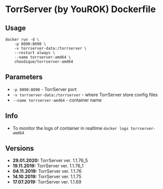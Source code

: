 # TorrServer (by YouROK) Dockerfile

## Usage

```
docker run -d \
	-p 8090:8090 \
	-v torrserver-data:/torrserver \
	--restart always \
	--name torrserver-amd64 \
	choodique/torrserver-amd64
```

## Parameters

* `-p 8090:8090` - TorrServer port
* `-v torrserver-data:/torrserver` - where TorrServer store config files
* `--name torrserver-amd64` - container name

## Info

* To monitor the logs of container in realtime `docker logs torrserver-amd64`

## Versions
+ **29.01.2020:** TorrServer ver. 1.1.76_5
+ **19.11.2019:** TorrServer ver. 1.1.76_1
+ **04.11.2019:** TorrServer ver. 1.1.76
+ **14.10.2019:** TorrServer ver. 1.1.75
+ **17.07.2019:** TorrServer ver. 1.1.69
